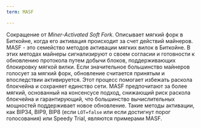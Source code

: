 ```yaml
---
term: MASF

---
```

Сокращение от *Miner-Activated Soft Fork*. Описывает мягкий форк в Биткойне, когда его активация происходит за счет действий майнеров. MASF - это семейство методов активации мягких вилок в Биткойне. В этих методах майнеры сигнализируют о своем согласии и готовности к обновлению протокола путем добычи блоков, поддерживающих блокировку мягкой вилки. Если значительное большинство майнеров голосует за мягкий форк, обновление считается принятым и впоследствии активируется. Этот процесс помогает избежать раскола блокчейна и сохраняет единство сети. MASF предпочитают за более мягкий, основанный на консенсусе подход, снижающий риск раскола блокчейна и гарантирующий, что большинство вычислительных мощностей поддерживает новое обновление. Такие методы активации, как BIP34, BIP9, BIP8 (если `LOT=false` или если достигнут порог голосования) или Speedy Trial, являются примерами MASF.